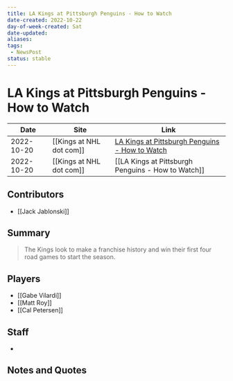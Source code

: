 ```yaml
---
title: LA Kings at Pittsburgh Penguins - How to Watch
date-created: 2022-10-22
day-of-week-created: Sat
date-updated: 
aliases: 
tags:
 - NewsPost
status: stable
---
```


# LA Kings at Pittsburgh Penguins - How to Watch

| Date       | Site                 | Link                                                                                                                                    |
| ---------- | -------------------- | --------------------------------------------------------------------------------------------------------------------------------------- |
| 2022-10-20 | [[Kings at NHL dot com]] | [LA Kings at Pittsburgh Penguins - How to Watch](https://www.nhl.com/kings/news/la-kings--pittsburgh-penguins-how-to-watch/c-336589810) |
| 2022-10-20 | [[Kings at NHL dot com]] | [[LA Kings at Pittsburgh Penguins - How to Watch]]                                                                                      |

## Contributors
- [[Jack Jablonski]]


## Summary
> The Kings look to make a franchise history and win their first four road games to start the season.


## Players
- [[Gabe Vilardi]]
- [[Matt Roy]]
- [[Cal Petersen]]


## Staff
- 


## Notes and Quotes
> 

